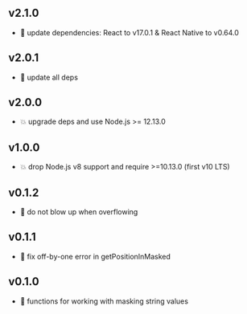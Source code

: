 ## v2.1.0

* 🌱 update dependencies: React to v17.0.1 & React Native to v0.64.0

## v2.0.1

* 🐞 update all deps

## v2.0.0

* 💥 upgrade deps and use Node.js >= 12.13.0

## v1.0.0

* 💥 drop Node.js v8 support and require >=10.13.0 (first v10 LTS)

## v0.1.2

* 🐞 do not blow up when overflowing

## v0.1.1

* 🐞 fix off-by-one error in getPositionInMasked

## v0.1.0

* 🐣 functions for working with masking string values
